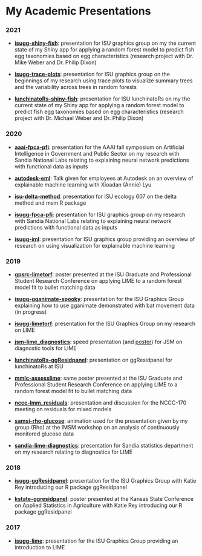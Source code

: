 # My Academic Presentations

### 2021

- [**isugg-shiny-fish**](https://goodekat.github.io/presentations/2021-isugg-shiny-fish/slides.html): presentation for ISU graphics group on my the current state of my Shiny app for applying a random forest model to predict fish egg taxonomies based on egg characteristics (research project with Dr. Mike Weber and Dr. Philip Dixon)

- [**isugg-trace-plots**](https://goodekat.github.io/presentations/2021-isugg-trace-plots/slides.html): presentation for ISU graphics group on the beginnings of my research using trace plots to visualize summary trees and the variability across trees in random forests

- [**lunchinatoRs-shiny-fish**](https://goodekat.github.io/presentations/2021-lunchinatoRs-shiny-fish/slides.html): presentation for ISU lunchinatoRs on my the current state of my Shiny app for applying a random forest model to predict fish egg taxonomies based on egg characteristics (research project with Dr. Michael Weber and Dr. Philip Dixon)

### 2020

- [**aaai-fpca-pfi**](https://goodekat.github.io/presentations/2020-aaai-fpca-pfi/slides.pdf): presentation for the AAAI fall symposium on Artificial Intelligence in Government and Public Sector on my research with Sandia National Labs relating to explaining neural network predictions with functional data as inputs

- [**autodesk-eml**](https://goodekat.github.io/presentations/2020-autodesk-eml/slides.pdf): Talk given for employees at Autodesk on an overview of explainable machine learning with Xioadan (Annie) Lyu

- [**isu-delta-method**](https://goodekat.github.io/presentations/2020-isu-delta-method/slides.html): presentation for ISU ecology 607 on the delta method and msm R package

- [**isugg-fpca-pfi**](https://goodekat.github.io/presentations/2020-isugg-fpca-pfi/slides_with_SAND.pdf): presentation for ISU graphics group on my research with Sandia National Labs relating to explaining neural network predictions with functional data as inputs

- [**isugg-iml**](https://goodekat.github.io/presentations/2020-isugg-iml/slides.html): presentation for ISU graphics group providing an overview of research on using visualization for explainable machine learning

### 2019

- [**gpsrc-limetorf**](https://goodekat.github.io/presentations/2019-gpsrc-limetorf/poster.pdf): poster presented at the ISU Graduate and Professional Student Research Conference on applying LIME to a random forest model fit to bullet matching data

- [**isugg-gganimate-spooky**](https://goodekat.github.io/presentations/2019-isugg-gganimate-spooky/slides.html): presentation for the ISU Graphics Group explaining how to use gganimate demonstrated with bat movement data (in progress)

- [**isugg-limetorf**](https://goodekat.github.io/presentations/2019-isugg-limetorf/slides.html#1): presentation for the ISU Graphics Group on my research on LIME

- [**jsm-lime_diagnostics**](https://goodekat.github.io/presentations/2019-jsm-lime_diagnostics/slides.pdf): speed presentation (and [poster](https://goodekat.github.io/presentations/2019-jsm-lime_diagnostics/poster.pdf)) for JSM on diagnostic tools for LIME

- [**lunchinatoRs-ggResidpanel**](https://goodekat.github.io/presentations/2019-lunchinatoRs-ggResidpanel/slides.html): presentation on ggResidpanel for lunchinatoRs at ISU

- [**mmlc-assesslime**](https://goodekat.github.io/presentations/2019-mmlc-assesslime/poster.pdf): same poster presented at the ISU Graduate and Professional Student Research Conference on applying LIME to a random forest model fit to bullet matching data

- [**nccc-lmm_residuals**](https://goodekat.github.io/presentations/2019-nccc-lmm_residuals/slides.html#1): presentation and discussion for the NCCC-170 meeting on residuals for mixed models

- [**samsi-rho-glucose**](https://goodekat.github.io/presentations/2019-samsi-rho-glucose/slides.html#1): animation used for the presentation given by my group (Rho) at the IMSM workshop on an analysis of continuously monitored glucose data

- [**sandia-lime-diagnostics**](https://goodekat.github.io/presentations/2019-sandia-lime-diagnostics/slides.html): presentation for Sandia statistics department on my research relating to diagnostics for LIME

### 2018

- [**isugg-ggResidpanel**](https://goodekat.github.io/presentations/2018-isugg-ggResidpanel/talk.html): presentation for the ISU Graphics Group with Katie Rey introducing our R package ggResidpanel  

- [**kstate-ggresidpanel**](https://goodekat.github.io/presentations/2018-kstate-ggresidpanel/poster.pdf): poster presented at the Kansas State Conference on Applied Statistics in Agriculture with Katie Rey introducing our R package ggResidpanel

### 2017

- [**isugg-lime**](https://goodekat.github.io/presentations/2017-isugg-lime/slides.html#1): presentation for the ISU Graphics Group providing an introduction to LIME

